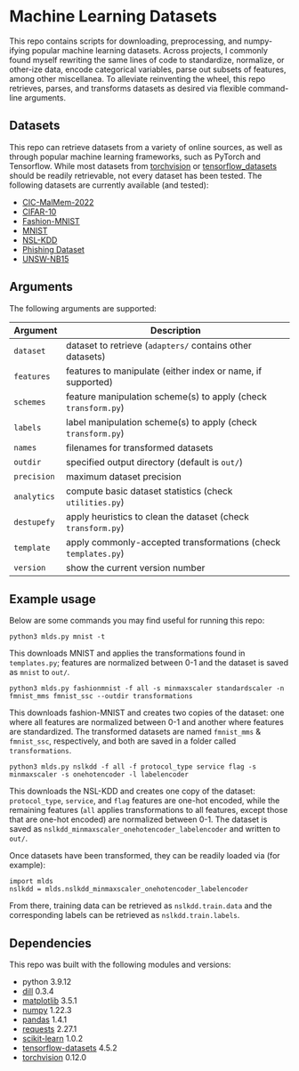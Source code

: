 # Machine Learning Datasets

This repo contains scripts for downloading, preprocessing, and numpy-ifying
popular machine learning datasets. Across projects, I commonly found myself
rewriting the same lines of code to standardize, normalize, or other-ize data,
encode categorical variables, parse out subsets of features, among other
miscellanea. To alleviate reinventing the wheel, this repo retrieves,
parses, and transforms datasets as desired via flexible command-line arguments.

## Datasets

This repo can retrieve datasets from a variety of online sources, as well as
through popular machine learning frameworks, such as PyTorch and Tensorflow.
While most datasets from
[torchvision](https://pytorch.org/vision/stable/datasets.html) or
[tensorflow_datasets](https://www.tensorflow.org/datasets) should be readily
retrievable, not every dataset has been tested. The following datasets are
currently available (and tested):

* [CIC-MalMem-2022](https://www.unb.ca/cic/datasets/malmem-2022.html)
* [CIFAR-10](https://www.cs.toronto.edu/~kriz/cifar.html)
* [Fashion-MNIST](https://github.com/zalandoresearch/fashion-mnist)
* [MNIST](http://yann.lecun.com/exdb/mnist/)
* [NSL-KDD](https://www.unb.ca/cic/datasets/nsl.html)
* [Phishing Dataset](https://www.fcsit.unimas.my/phishing-dataset)
* [UNSW-NB15](https://www.unsw.adfa.edu.au/unsw-canberra-cyber/cybersecurity/ADFA-NB15-Datasets/)

## Arguments

The following arguments are supported:

Argument   | Description
-----------|-----------
`dataset`  | dataset to retrieve (`adapters/` contains other datasets)
`features` | features to manipulate (either index or name, if supported)
`schemes`  | feature manipulation scheme(s) to apply (check `transform.py`)
`labels`   | label manipulation scheme(s) to apply (check `transform.py`)
`names`    | filenames for transformed datasets
`outdir`   | specified output directory (default is `out/`)
`precision`| maximum dataset precision
`analytics`| compute basic dataset statistics (check `utilities.py`)
`destupefy`| apply heuristics to clean the dataset (check `transform.py`)
`template` | apply commonly-accepted transformations (check `templates.py`)
`version`  | show the current version number

## Example usage

Below are some commands you may find useful for running this repo:

    python3 mlds.py mnist -t

This downloads MNIST and applies the transformations found in `templates.py`;
features are normalized between 0-1 and the dataset is saved as `mnist` to
`out/`.

    python3 mlds.py fashionmnist -f all -s minmaxscaler standardscaler -n fmnist_mms fmnist_ssc --outdir transformations

This downloads fashion-MNIST and creates two copies of the dataset: one where
all features are normalized between 0-1 and another where features are
standardized. The transformed datasets are named `fmnist_mms` & `fmnist_ssc`,
respectively, and both are saved in a folder called `transformations`.

    python3 mlds.py nslkdd -f all -f protocol_type service flag -s minmaxscaler -s onehotencoder -l labelencoder

This downloads the NSL-KDD and creates one copy of the dataset:
`protocol_type`, `service`, and `flag` features are one-hot encoded, while the
remaining features (`all` applies transformations to all features, except those
that are one-hot encoded) are normalized between 0-1. The dataset is saved as
`nslkdd_minmaxscaler_onehotencoder_labelencoder` and written to `out/`.

Once datasets have been transformed, they can be readily loaded via (for
example):

    import mlds
    nslkdd = mlds.nslkdd_minmaxscaler_onehotencoder_labelencoder

From there, training data can be retrieved as `nslkdd.train.data` and the
corresponding labels can be retrieved as `nslkdd.train.labels`.

## Dependencies

This repo was built with the following modules and versions:

* python 3.9.12
* [dill](https://github.com/uqfoundation/dill) 0.3.4
* [matplotlib](https://matplotlib.org) 3.5.1
* [numpy](https://numpy.org) 1.22.3
* [pandas](https://pandas.pydata.org) 1.4.1
* [requests](https://docs.python-requests.org/en/latest/) 2.27.1
* [scikit-learn](https://scikit-learn.org/stable/) 1.0.2
* [tensorflow-datasets](https://www.tensorflow.org/datasets) 4.5.2
* [torchvision](https://pytorch.org/vision/stable/index.html) 0.12.0
